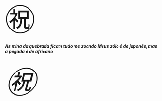 <span style='font-size:100px;'>&#12951;</span>
 <i><b><p>As mina da quebrada ficam tudo me zoando
Meus zóio é de japonês, mas a pegada é de africano</p></b> 
<span style='font-size:100px;'>&#12951;</span>


